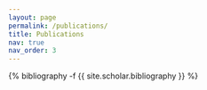 ```yaml
---
layout: page
permalink: /publications/
title: Publications
nav: true
nav_order: 3
---
```


<style>
  /* 加粗第一个作者名 */
  .publications .entry .author:first-child {
    font-weight: bold !important;
  }
  
  /* 或者更精确的选择器 */
  [data-author="Li*, Tinghua"] {
    font-weight: bold !important;
  }
   [data-author="厉庭华"] {
    font-weight: bold !important;
  }
</style>

<div class="publications">
  {% bibliography -f {{ site.scholar.bibliography }} %}
</div>